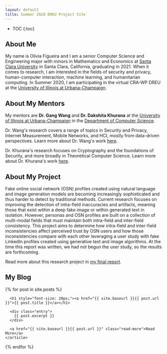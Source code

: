 ```yaml
---
layout: default
title: Summer 2020 DREU Project Site
---
```


* TOC
{:toc}

## About Me

My name is Olivia Figueira and I am a senior Computer Science and Engineering major with minors in Mathematics and Economics at [Santa Clara University](https://www.scu.edu/) in Santa Clara, California, graduating in 2021. When it comes to research, I am interested in the fields of security and privacy, human-computer interaction, machine learning, and humanitarian computing. In Summer 2020, I am participating in the virtual CRA-WP DREU at the [University of Illinois at Urbana-Champaign](https://illinois.edu/).

## About My Mentors

My mentors are **Dr. Gang Wang** and **Dr. Dakshita Khurana** at the [University of Illinois at Urbana-Champaign](https://illinois.edu/) in the [Department of Computer Science](https://cs.illinois.edu/). 

Dr. Wang's research covers a range of topics in Security and Privacy, Internet Measurement, Mobile Networks, and HCI, mostly from data-driven perspectives. Learn more about Dr. Wang's work [here](https://gangw.cs.illinois.edu/).

Dr. Khurana's research focuses on Cryptography and the foundations of Security, and more broadly in Theoretical Computer Science. Learn more about Dr. Khurana's work [here](https://www.dakshitakhurana.com/).

## About My Project

Fake online social network (OSN) profiles created using natural language and image generation models are becoming increasingly sophisticated and thus harder to detect by traditional methods. Current research focuses on improving the detection of intra-field inaccuracies and artifacts, meaning those that exist within a deep fake image or within generated text in isolation. However, personas and OSN profiles are built on a collection of multi-modal fields that must maintain both intra-field and inter-field consistency. This project aims to determine how intra-field and inter-field inconsistencies affect perceived trust by OSN users and how those inconsistencies compare with each other leveraging a user study with fake LinkedIn profiles created using generative text and image algorithms. At the time this report was written, we had not begun the user study, so the results are forthcoming.

Read more about this research project in [my final report](files/DREU_2020_Final_Report.pdf).

## My Blog

<!-- Visit this page to check out my [blog](blog.html) where I post weekly updates during my DREU experience. -->

<div class="posts">
  {% for post in site.posts %}
    <article class="post">

      <h1 style="font-size: 20px;"><a href="{{ site.baseurl }}{{ post.url }}">{{ post.title }}</a></h1>

      <div class="entry">
        {{ post.excerpt }}
      </div>

      <a href="{{ site.baseurl }}{{ post.url }}" class="read-more">Read More</a>
    </article>
  {% endfor %}
</div>
